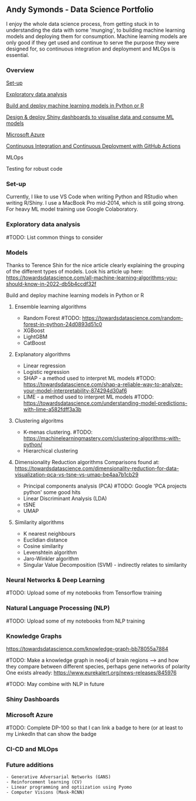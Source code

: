 ## Andy Symonds - Data Science Portfolio

I enjoy the whole data science process, from getting stuck in to understanding the data with some 'munging', to building machine learning models and deploying them for consumption. Machine learning models are only good if they get used and continue to serve the purpose they were designed for, so continuous integration and deployment and MLOps is essential.

### Overview

[Set-up](#set-up)

[Exploratory data analysis](#exploratory-data-analysis)

[Build and deploy machine learning models in Python or R](#models)

[Design & deploy Shiny dashboards to visualise data and consume ML models](#shiny-dashboards)

[Microsoft Azure](#microsoft-azure)

[Continuous Integration and Continuous Deployment with GitHub Actions](#ci-cd-and-mlops)

MLOps

Testing for robust code

### Set-up
Currently, I like to use VS Code when writing Python and RStudio when writing R/Shiny. I use a MacBook Pro mid-2014, which is still going strong. For heavy ML model training use Google Colaboratory.

### Exploratory data analysis

#TODO: List common things to consider

### Models

Thanks to Terence Shin for the nice article clearly explaining the grouping of the different types of models. Look his article up here: https://towardsdatascience.com/all-machine-learning-algorithms-you-should-know-in-2022-db5b4ccdf32f

Build and deploy machine learning models in Python or R
1. Ensemble learning algorithms
    - Random Forest     #TODO: https://towardsdatascience.com/random-forest-in-python-24d0893d51c0
    - XGBoost
    - LightGBM
    - CatBoost

2. Explanatory algorithms
    - Linear regression
    - Logistic regression
    - SHAP - a method used to interpret ML models   #TODO: https://towardsdatascience.com/shap-a-reliable-way-to-analyze-your-model-interpretability-874294d30af6
    - LIME - a method used to interpret ML models   #TODO: https://towardsdatascience.com/understanding-model-predictions-with-lime-a582fdff3a3b

3. Clustering algoritms
    - K-menas clustering. #TODO: https://machinelearningmastery.com/clustering-algorithms-with-python/
    - Hierarchical clustering

4. Dimensionality Reduction algorithms
   Comparisons found at: https://towardsdatascience.com/dimensionality-reduction-for-data-visualization-pca-vs-tsne-vs-umap-be4aa7b1cb29
   
    - Principal components analysis (PCA)   #TODO: Google 'PCA projects python' some good hits
    - Linear Discriminant Analysis (LDA)
    - tSNE
    - UMAP 

5. Similarity algorithms
    - K nearest neighbours
    - Euclidian distance
    - Cosine similarity
    - Levenshtein algorithm
    - Jaro-Winkler algorithm
    - Singular Value Decomposition (SVM) - indirectly relates to similarity

### Neural Networks & Deep Learning

#TODO: Upload some of my notebooks from Tensorflow training

### Natural Language Processing (NLP)
#TODO: Upload some of my notebooks from NLP training

### Knowledge Graphs

https://towardsdatascience.com/knowledge-graph-bb78055a7884

#TODO: Make a knowledge graph in neo4j of brain regions --> and how they compare between different species, perhaps gene networks of polarity
One exists already: https://www.eurekalert.org/news-releases/845976

#TODO: May combine with NLP in future


### Shiny Dashboards


### Microsoft Azure

#TODO: Complete DP-100 so that I can link a badge to here (or at least to my LinkedIn that can show the badge

### CI-CD and MLOps


### Future additions
    - Generative Adversarial Networks (GANS)
    - Reinforcement learning (CV)
    - Linear programming and optiization using Pyomo
    - Computer Visions (Mask-RCNN)
